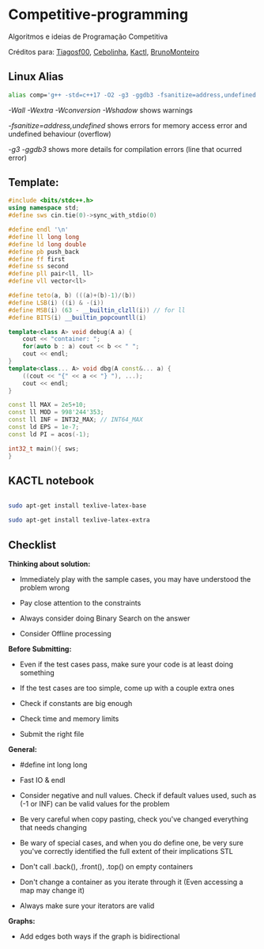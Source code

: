 # Competitive-programming
Algoritmos e ideias de Programação Competitiva

Créditos para: [Tiagosf00](https://github.com/Tiagosf00), [Cebolinha](https://quirino.net/), [Kactl](https://github.com/kth-competitive-programming/kactl), [BrunoMonteiro](https://github.com/brunomaletta/Biblioteca)

## Linux Alias

```bash
alias comp='g++ -std=c++17 -O2 -g3 -ggdb3 -fsanitize=address,undefined -Wall -Wextra -Wshadow -Wconversion -o test'
```

*-Wall -Wextra -Wconversion -Wshadow* shows warnings

*-fsanitize=address,undefined* shows errors for memory access error and undefined behaviour (overflow)

*-g3 -ggdb3* shows more details for compilation errors (line that ocurred error)

## Template:

```cpp
#include <bits/stdc++.h>
using namespace std;
#define sws cin.tie(0)->sync_with_stdio(0)

#define endl '\n'
#define ll long long
#define ld long double
#define pb push_back
#define ff first
#define ss second
#define pll pair<ll, ll>
#define vll vector<ll>

#define teto(a, b) (((a)+(b)-1)/(b))
#define LSB(i) ((i) & -(i))
#define MSB(i) (63 - __builtin_clzll(i)) // for ll
#define BITS(i) __builtin_popcountll(i)

template<class A> void debug(A a) {
    cout << "container: ";
    for(auto b : a) cout << b << " ";
    cout << endl;
}
template<class... A> void dbg(A const&... a) {
    ((cout << "{" << a << "} "), ...);
    cout << endl;
}

const ll MAX = 2e5+10;
const ll MOD = 998'244'353;
const ll INF = INT32_MAX; // INT64_MAX
const ld EPS = 1e-7;
const ld PI = acos(-1);

int32_t main(){ sws;
}  
```

## KACTL notebook

```bash

sudo apt-get install texlive-latex-base

sudo apt-get install texlive-latex-extra

```

## Checklist

**Thinking about solution:**

- Immediately play with the sample cases, you may have understood the problem wrong

- Pay close attention to the constraints

- Always consider doing Binary Search on the answer

- Consider Offline processing

**Before Submitting:**

- Even if the test cases pass, make sure your code is at least doing something

- If the test cases are too simple, come up with a couple extra ones

- Check if constants are big enough

- Check time and memory limits

- Submit the right file

**General:**

- #define int long long

- Fast IO & endl

- Consider negative and null values. Check if default values used, such as (-1 or INF) can be valid values for the problem

- Be very careful when copy pasting, check you've changed everything that needs changing

- Be wary of special cases, and when you do define one, be very sure you've correctly identified the full extent of their implications
STL

- Don't call .back(), .front(), .top() on empty containers

- Don't change a container as you iterate through it (Even accessing a map may change it)

- Always make sure your iterators are valid

**Graphs:**

- Add edges both ways if the graph is bidirectional